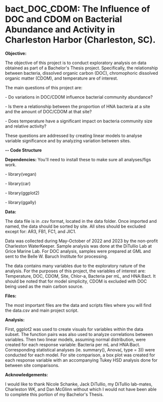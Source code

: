 # bact_DOC_CDOM: The Influence of DOC and CDOM on Bacterial Abundance and Activity in Charleston Harbor (Charleston, SC).

**Objective:**

The objective of this project is to conduct exploratory analysis on data
obtained as part of a Bachelor's Thesis project. Specifically, the
relationship between bacteria, dissolved organic carbon (DOC),
chromophoric dissolved organic matter (CDOM), and temperature are of
interest.

The main questions of this project are:

\- Do variations in DOC/CDOM influence bacterial community abundance?

\- Is there a relationship between the proportion of HNA bacteria at a
site and the amount of DOC/CDOM at that site?

\- Does temperature have a significant impact on bacteria community size
and relative activity?

These questions are addressed by creating linear models to analyse
variable significance and by analyzing variation between sites.

**-- Code Structure**

**Dependencies:** You'll need to install these to make sure all
analyses/figs work.

\- library(vegan)

\- library(car)

\- library(ggplot2)

\- library(ggally)

**Data:**

The data file is in .csv format, located in the data folder. Once
imported and named, the data should be sorted by site. All sites should
be excluded except for: AR3, FB1, FC1, and JIC1.

Data was collected during May-October of 2022 and 2023 by the non-profit
Charleston WaterKeeper. Sample analysis was done at the DiTullio Lab at
Grice Marine Lab. For DOC analysis, samples were prepared at GML and
sent to the Belle W. Baruch Institute for processing.

The data contains many variables due to the exploratory nature of the
analysis. For the purposes of this project, the variables of interest
are: Temperature, DOC, CDOM, Site, Chlor-a, Bacteria per mL, and
HNA:Bact. It should be noted that for model simplicity, CDOM is excluded
with DOC being used as the main carbon source.

**Files:**

The most important files are the data and scripts files where you will
find the data.csv and main project script.

**Analysis:**

First, ggplot2 was used to create visuals for variables within the data
subset. The function pairs was also used to analyze correlations between
variables. Then two linear models, assuming normal distribution, were
created for each response variable: Bacteria per mL and HNA:Bact.
Corresponding statistical analyses (ie. summary(), Anova(, type = 3))
were conducted for each model. For site comparison, a box plot was
created for each response variable with an accompanying Tukey HSD
analysis done for between site comparisons.

**Acknowledgements:**

I would like to thank Nicole Schanke, Jack DiTullio, my DiTullio
lab-mates, Charleston WK, and Dan McGlinn without which I would not have
been able to complete this portion of my Bachelor's Thesis.
